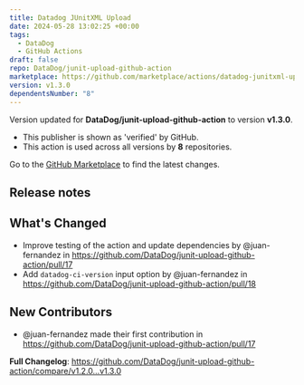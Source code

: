 ```yaml
---
title: Datadog JUnitXML Upload
date: 2024-05-28 13:02:25 +00:00
tags:
  - DataDog
  - GitHub Actions
draft: false
repo: DataDog/junit-upload-github-action
marketplace: https://github.com/marketplace/actions/datadog-junitxml-upload
version: v1.3.0
dependentsNumber: "8"
---
```



Version updated for **DataDog/junit-upload-github-action** to version **v1.3.0**.
- This publisher is shown as 'verified' by GitHub.
- This action is used across all versions by **8** repositories.

Go to the [GitHub Marketplace](https://github.com/marketplace/actions/datadog-junitxml-upload) to find the latest changes.

## Release notes

## What's Changed
* Improve testing of the action and update dependencies by @juan-fernandez in https://github.com/DataDog/junit-upload-github-action/pull/17
* Add `datadog-ci-version` input option by @juan-fernandez in https://github.com/DataDog/junit-upload-github-action/pull/18

## New Contributors
* @juan-fernandez made their first contribution in https://github.com/DataDog/junit-upload-github-action/pull/17

**Full Changelog**: https://github.com/DataDog/junit-upload-github-action/compare/v1.2.0...v1.3.0
